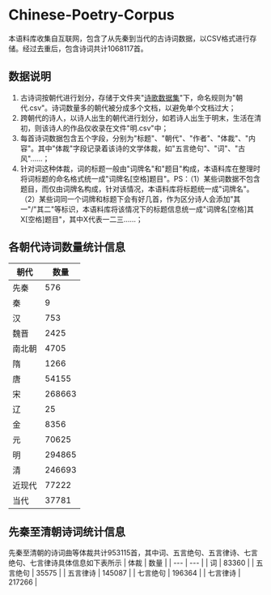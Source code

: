 # Chinese-Poetry-Corpus
本语料库收集自互联网，包含了从先秦到当代的古诗词数据，以CSV格式进行存储。经过去重后，包含诗词共计1068117首。
## 数据说明
1. 古诗词按朝代进行划分，存储于文件夹"[诗歌数据集](https://github.com/xiu-ze/Chinese-Poetry-Corpus/tree/main/%E8%AF%97%E6%AD%8C%E6%95%B0%E6%8D%AE%E9%9B%86)"下，命名规则为"朝代.csv"。诗词数量多的朝代被分成多个文档，以避免单个文档过大；   
2. 跨朝代的诗人，以诗人出生的朝代进行划分，如若诗人出生于明末，生活在清初，则该诗人的作品仅收录在文件"明.csv"中；  
3. 每首诗词数据包含五个字段，分别为"标题"、"朝代"、"作者"、"体裁"、"内容"。其中"体裁"字段记录着该诗的文学体裁，如"五言绝句"、"词"、"古风"……；  
4. 针对词这种体裁，词的标题一般由"词牌名"和"题目"构成，本语料库在整理时将词标题的命名格式统一成"词牌名[空格]题目"。PS：（1）某些词数据不包含题目，而仅由词牌名构成，针对该情况，本语料库将标题统一成"词牌名"。（2）某些词同一个词牌和标题下会有好几首，作为区分诗人会添加"其一"/"其二"等标识，本语料库将该情况下的标题信息统一成"词牌名[空格]其X[空格]题目"，其中X代表一二三……；

## 各朝代诗词数量统计信息
| 朝代 | 数量 |
| --- | --- |
| 先秦 | 576 |
| 秦 | 9 |
| 汉 | 753 |
| 魏晋 | 2425 |
| 南北朝 | 4705 |
| 隋 | 1266 |
| 唐 | 54155 |
| 宋 | 268663 |
| 辽 | 25 |
| 金 | 8356 |
| 元 | 70625 |
| 明 | 294865 |
| 清 | 246693 |
| 近现代 | 77222 |
| 当代 | 37781 |
## 先秦至清朝诗词统计信息
先秦至清朝的诗词曲等体裁共计953115首，其中词、五言绝句、五言律诗、七言绝句、七言律诗具体信息如下表所示
| 体裁 | 数量 |
| --- | --- |
| 词 | 83360 |
| 五言绝句 | 35575 |
| 五言律诗 | 145087 |
| 七言绝句 | 196364 |
| 七言律诗 | 217266 |


